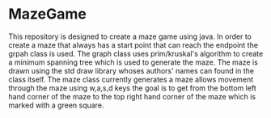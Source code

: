 # MazeGame
This repository is designed to create a maze game using java. In order to create a maze that always has a start point that
can reach the endpoint the grpah class is used. The graph class uses prim/kruskal's algorithm to create a minimum spanning tree
which is used to generate the maze.
The maze is drawn using the std draw library whoses authors' names can found in the class itself. The maze class currently generates a maze allows movement through the maze using  w,a,s,d keys the goal is to get from the bottom left hand corner of the maze to the top right hand corner of the maze which is marked with a green square.
